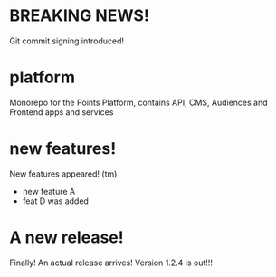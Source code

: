 # BREAKING NEWS!
Git commit signing introduced!

# platform
Monorepo for the Points Platform, contains API, CMS, Audiences and Frontend apps and services

# new features!
New features appeared! (tm)

- new feature A
- feat D was added

# A new release!
Finally! An actual release arrives! Version 1.2.4 is out!!!
